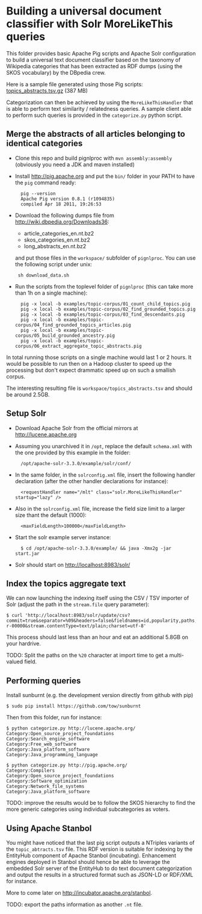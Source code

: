 # Building a universal document classifier with Solr MoreLikeThis queries

This folder provides basic Apache Pig scripts and Apache Solr configuration to
build a universal text document classifier based on the taxonomy of Wikipedia
categories that has been extracted as RDF dumps (using the SKOS vocabulary) by
the DBpedia crew.

Here is a sample file generated using those Pig scripts:
[topics_abstracts.tsv.gz](http://dl.dropbox.com/u/5743203/data/topics_abstracts.tsv.gz) (387 MB)

Categorization can then be achieved by using the `MoreLikeThisHandler` that is
able to perform text similarity / relatedness queries. A sample client able to
perform such queries is provided in the `categorize.py` python script.


## Merge the abstracts of all articles belonging to identical categories

- Clone this repo and build pignlproc with `mvn assembly:assembly` (obviously
  you need a JDK and maven installed)

- Install <http://pig.apache.org> and put the `bin/` folder in your PATH to have
  the `pig` command ready:

        pig --version
        Apache Pig version 0.8.1 (r1094835)
        compiled Apr 18 2011, 19:26:53

- Download the following dumps file from <http://wiki.dbpedia.org/Downloads36>:

  - article_categories_en.nt.bz2
  - skos_categories_en.nt.bz2
  - long_abstracts_en.nt.bz2

  and put those files in the `workspace/` subfolder of `pignlproc`. You can use
  the following script under unix:

       sh download_data.sh

- Run the scripts from the toplevel folder of `pignlproc` (this can take more than
  1h on a single machine):

        pig -x local -b examples/topic-corpus/01_count_child_topics.pig
        pig -x local -b examples/topic-corpus/02_find_grounded_topics.pig
        pig -x local -b examples/topic-corpus/03_find_descendants.pig
        pig -x local -b examples/topic-corpus/04_find_grounded_topics_articles.pig
        pig -x local -b examples/topic-corpus/05_build_grounded_ancestry.pig
        pig -x local -b examples/topic-corpus/06_extract_aggregate_topic_abstracts.pig

In total running those scripts on a single machine would last 1 or 2 hours. It
would be possible to run then on a Hadoop cluster to speed up the processing but
don't expect drammatic speed up on such a smallish corpus.

The interesting resulting file is `workspace/topics_abstracts.tsv` and should be
around 2.5GB.


## Setup Solr

- Download Apache Solr from the official mirrors at <http://lucene.apache.org>

- Assuming you unarchived it in `/opt`, replace the default `schema.xml` with
  the one provided by this example in the folder:

        /opt/apache-solr-3.3.0/example/solr/conf/

- In the same folder, in the `solrconfig.xml` file, insert the following
  handler declaration (after the other handler declarations for instance):

        <requestHandler name="/mlt" class="solr.MoreLikeThisHandler" startup="lazy" />

- Also in the `solrconfig.xml` file, increase the field size limit to a larger
  size thant the default (1000):

        <maxFieldLength>100000</maxFieldLength>

- Start the solr example server instance:

        $ cd /opt/apache-solr-3.3.0/example/ && java -Xmx2g -jar start.jar

- Solr should start on <http://localhost:8983/solr/>


## Index the topics aggregate text

We can now launching the indexing itself using the CSV / TSV importer of Solr
(adjust the path in the `stream.file` query parameter):

    $ curl 'http://localhost:8983/solr/update/csv?commit=true&separator=%09&headers=false&fieldnames=id,popularity,paths,text&stream.file=/path/to/topics_abstracts.tsv/part-r-00000&stream.contentType=text/plain;charset=utf-8'

This process should last less than an hour and eat an additional 5.8GB on your
hardrive.

TODO: Split the paths on the `%20` character at import time to get a
multi-valued field.


## Performing queries

Install sunburnt (e.g. the development version directly from github with pip)

    $ sudo pip install https://github.com/tow/sunburnt

Then from this folder, run for instance:

    $ python categorize.py http://lucene.apache.org/
    Category:Open_source_project_foundations
    Category:Search_engine_software
    Category:Free_web_software
    Category:Java_platform_software
    Category:Java_programming_language

    $ python categorize.py http://pig.apache.org/
    Category:Compilers
    Category:Open_source_project_foundations
    Category:Software_optimization
    Category:Network_file_systems
    Category:Java_platform_software

TODO: improve the results would be to follow the SKOS hierarchy to find
the more generic categories using individual subcategories as voters.


## Using Apache Stanbol

You might have noticed that the last pig script outputs a NTriples
variants of the `topic_abtracts.tsv` file. This RDF version is
suitable for indexing by the EntityHub component of Apache Stanbol
(incubating). Enhancement engines deployed in Stanbol should hence be
able to leverage the embedded Solr server of the EntityHub to do text
document categorization and output the results in a structured format
such as JSON-LD or RDF/XML for instance.

More to come later on <http://incubator.apache.org/stanbol>.

TODO: export the paths information as another `.nt` file.

